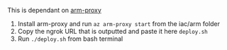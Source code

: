 This is dependant on [arm-proxy](https://github.com/noelbundick/arm-proxy)

1. Install arm-proxy and run `az arm-proxy start` from the iac/arm folder
2. Copy the ngrok URL that is outputted and paste it here `deploy.sh`
3. Run `./deploy.sh` from bash terminal